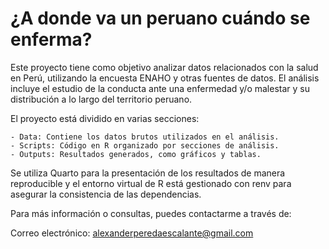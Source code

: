 # ¿A donde va un peruano cuándo se enferma?

Este proyecto tiene como objetivo analizar datos relacionados con la salud en Perú, utilizando la encuesta ENAHO y otras fuentes de datos. El análisis incluye el estudio de la conducta ante una enfermedad y/o malestar y su distribución a lo largo del territorio peruano.

El proyecto está dividido en varias secciones:

    - Data: Contiene los datos brutos utilizados en el análisis.
    - Scripts: Código en R organizado por secciones de análisis.
    - Outputs: Resultados generados, como gráficos y tablas.

Se utiliza Quarto para la presentación de los resultados de manera reproducible y el entorno virtual de R está gestionado con renv para asegurar la consistencia de las dependencias.

Para más información o consultas, puedes contactarme a través de:

Correo electrónico: alexanderperedaescalante@gmail.com
